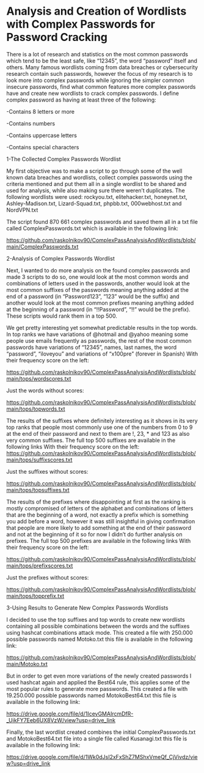 # Analysis and Creation of Wordlists with Complex Passwords for Password Cracking
There is a lot of research and statistics on the most common passwords which tend to be the least safe, like “12345”, the word “password” itself and others. Many famous wordlists coming from data breaches or cybersecurity research contain such passwords, however the focus of my research is to look more into complex passwords while ignoring the simpler common insecure passwords, find what common features more complex passwords have and create new wordlists to crack complex passwords.
I define complex password as having at least three of the following:

-Contains 8 letters or more

-Contains numbers

-Contains uppercase letters

-Contains special characters

1-The Collected Complex Passwords Wordlist

My first objective was to make a script to go through some of the well known data breaches and wordlists, collect complex passwords using the criteria mentioned and put them all in a single wordlist to be shared and used for analysis, while also making sure there weren’t duplicates. The following wordlists were used: rockyou.txt, elitehacker.txt, honeynet.txt, Ashley-Madison.txt, Lizard-Squad.txt, phpbb.txt, 000webhost.txt and NordVPN.txt

The script found 870 661 complex passwords and saved them all in a txt file called ComplexPasswords.txt which is available in the following link:

https://github.com/raskolnikov90/ComplexPassAnalysisAndWordlists/blob/main/ComplexPasswords.txt

2-Analysis of Complex Passwords Wordlist

Next, I wanted to do more analysis on the found complex passwords and made 3 scripts to do so, one would look at the most common words and combinations of letters used in the passwords, another would look at the most common suffixes of the passwords meaning anything added at the end of a password (in “Password123”, “123” would be the suffix) and another would look at the most common prefixes meaning anything added at the beginning of a password (in “!!Password”, “!!” would be the prefix). These scripts would rank them in a top 500.

We get pretty interesting yet somewhat predictable results in the top words. In top ranks we have variations of @hotmail and @yahoo meaning some people use emails frequently as passwords, the rest of the most common passwords have variations of “12345”, names, last names, the word “password”, “iloveyou” and variations of “x100pre” (forever in Spanish)
With their frequency score on the left:

https://github.com/raskolnikov90/ComplexPassAnalysisAndWordlists/blob/main/tops/wordscores.txt

Just the words without scores:

https://github.com/raskolnikov90/ComplexPassAnalysisAndWordlists/blob/main/tops/topwords.txt

The results of the suffixes where definitely interesting as it shows in its very top ranks that people most commonly use one of the numbers from 0 to 9 at the end of their password and next to them are !, 23, * and 123 as also very common suffixes. The full top 500 suffixes are available in the following links
With their frequency score on the left:
https://github.com/raskolnikov90/ComplexPassAnalysisAndWordlists/blob/main/tops/suffixscores.txt

Just the suffixes without scores:

https://github.com/raskolnikov90/ComplexPassAnalysisAndWordlists/blob/main/tops/topsuffixes.txt

The results of the prefixes where disappointing at first as the ranking is mostly compromised of letters of the alphabet and combinations of letters that are the beginning of a word, not exactly a prefix which is something you add before a word, however it was still insightful in giving confirmation that people are more likely to add something at the end of their password and not at the beginning of it so for now I didn’t do further analysis on prefixes. The full top 500 prefixes are available in the following links
With their frequency score on the left:

https://github.com/raskolnikov90/ComplexPassAnalysisAndWordlists/blob/main/tops/prefixscores.txt

Just the prefixes without scores:

https://github.com/raskolnikov90/ComplexPassAnalysisAndWordlists/blob/main/tops/topprefix.txt

3-Using Results to Generate New Complex Passwords Wordlists

I decided to use the top suffixes and top words to create new wordlists containing all possible combinations between the words and the suffixes using hashcat combinations attack mode. This created a file with 250.000 possible passwords named Motoko.txt this file is available in the following link:

https://github.com/raskolnikov90/ComplexPassAnalysisAndWordlists/blob/main/Motoko.txt

But in order to get even more variations of the newly created passwords I used hashcat again and applied the Best64 rule, this applies some of the most popular rules to generate more passwords. This created a file with 19.250.000 possible passwords named MotokoBest64.txt this file is available in the following link:

https://drive.google.com/file/d/1IcevGMAIrcmDfR-_UikFY7Eeb6UX8VzW/view?usp=drive_link

Finally, the last wordlist created combines the initial ComplexPasswords.txt and MotokoBest64.txt file into a single file called Kusanagi.txt this file is available in the following link:

https://drive.google.com/file/d/1Wk0dJsI2xFxShZ7MShxVmeQf_CjVivdz/view?usp=drive_link
 
